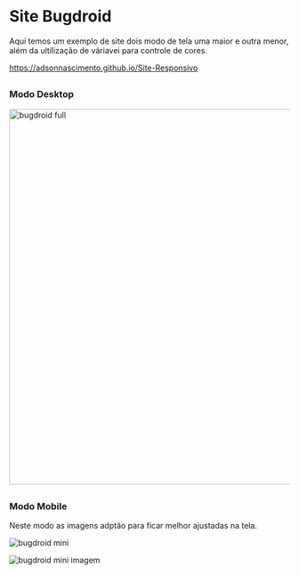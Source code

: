 # Site Bugdroid

Aqui temos um exemplo de site dois modo de tela uma maior e outra menor, além da ultilização de váriavei para controle de cores.

https://adsonnascimento.github.io/Site-Responsivo

##

### Modo Desktop

<img width="675" alt="bugdroid full" src="https://user-images.githubusercontent.com/92870039/141301507-62cb2229-02f3-4c64-91ec-b0a77e77c9d7.png">

##

### Modo Mobile
Neste modo as imagens adptão para ficar melhor ajustadas na tela. 

![bugdroid mini](https://user-images.githubusercontent.com/92870039/141301912-089831b4-7f1a-40fe-b598-85dcd1b407f9.png)

![bugdroid mini imagem](https://user-images.githubusercontent.com/92870039/141302526-d950d90b-fe79-4ba3-aed4-0599752426c4.png)
